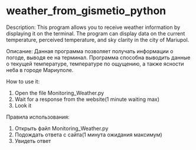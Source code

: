 # weather_from_gismetio_python
Description:
This program allows you to receive weather information by displaying it on the terminal. 
The program can display data on the current temperature, perceived temperature, and sky clarity in the city of Mariupol.

Описание:
Данная программа позволяет получать информации о погоде, выводя ее на терминал. 
Программа способна выводить данные о текущей температуре, температуре по ощущению, а также ясности неба в городе Мариуполе.

How to use it:
1. Open the file Monitoring_Weather.py
2. Wait for a response from the website(1 minute waiting max)
3. Look it

Правила использования:
1. Открыть файл Monitoring_Weather.py
2. Подождать ответа с сайта(1 минута ожидания максимум)
3. Увидеть ответ
